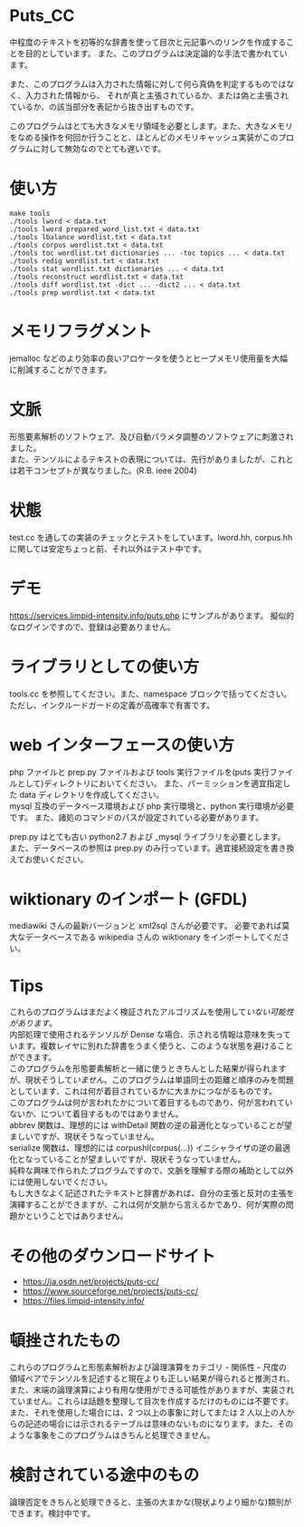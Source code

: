 # Puts_CC
中程度のテキストを初等的な辞書を使って目次と元記事へのリンクを作成することを目的としています。
また、このプログラムは決定論的な手法で書かれています。

また、このプログラムは入力された情報に対して何ら真偽を判定するものではなく、入力された情報から、
それが真と主張されているか、または偽と主張されているか、の該当部分を表記から抜き出すものです。

このプログラムはとても大きなメモリ領域を必要とします。また、大きなメモリをなめる操作を何回か行うことと、ほとんどのメモリキャッシュ実装がこのプログラムに対して無効なのでとても遅いです。

# 使い方
    make tools
    ./tools lword < data.txt
    ./tools lword prepared_word_list.txt < data.txt
    ./tools lbalance wordlist.txt < data.txt
    ./tools corpus wordlist.txt < data.txt
    ./tools toc wordlist.txt dictionaries ... -toc topics ... < data.txt
    ./tools redig wordlist.txt < data.txt
    ./tools stat wordlist.txt dictionaries ... < data.txt
    ./tools reconstruct wordlist.txt < data.txt
    ./tools diff wordlist.txt -dict ... -dict2 ... < data.txt
    ./tools prep wordlist.txt < data.txt

# メモリフラグメント
jemalloc などのより効率の良いアロケータを使うとヒープメモリ使用量を大幅に削減することができます。

# 文脈
形態要素解析のソフトウェア、及び自動パラメタ調整のソフトウェアに刺激されました。  
また、テンソルによるテキストの表現については、先行がありましたが、これとは若干コンセプトが異なりました。(R.B. ieee 2004)

# 状態
test.cc を通しての実装のチェックとテストをしています。lword.hh, corpus.hh に関しては安定ちょっと前、それ以外はテスト中です。

# デモ
https://services.limpid-intensity.info/puts.php にサンプルがあります。
擬似的なログインですので、登録は必要ありません。

# ライブラリとしての使い方
tools.cc を参照してください。また、namespace ブロックで括ってください。ただし、インクルードガードの定義が高確率で有害です。

# web インターフェースの使い方
php ファイルと prep.py ファイルおよび tools 実行ファイルを(puts 実行ファイルとして)ディレクトリにおいてください。
また、パーミッションを適宜指定した data ディレクトリを作成してください。  
mysql 互換のデータベース環境および php 実行環境と、python 実行環境が必要です。
また、諸処のコマンドのパスが設定されている必要があります。

prep.py はとても古い python2.7 および \_mysql ライブラリを必要とします。
また、データベースの参照は prep.py のみ行っています。適宜接続設定を書き換えてお使いください。

# wiktionary のインポート (GFDL)
mediawiki さんの最新バージョンと xml2sql さんが必要です。
必要であれば莫大なデータベースである wikipedia さんの wiktionary をインポートしてください。

# Tips
これらのプログラムはまだよく検証されたアルゴリズムを使用して*いない可能性があります*。  
内部処理で使用されるテンソルが Dense な場合、示される情報は意味を失っています。複数レイヤに別れた辞書をうまく使うと、このような状態を避けることができます。  
このプログラムを形態要素解析と一緒に使うときちんとした結果が得られますが、現状そうして*いません*。このプログラムは単語同士の距離と順序のみを問題としています、これは何が着目されているかに大まかにつながるものです。  
このプログラムは何が言われたかについて着目するものであり、何が言われていないか、について着目するものではありません。  
abbrev 関数は、理想的には withDetail 関数の逆の最適化となっていることが望ましいですが、現状そうなっていません。  
serialize 関数は、理想的には corpushl(corpus(...)) イニシャライザの逆の最適化となっていることが望ましいですが、現状そうなっていません。  
純粋な興味で作られたプログラムですので、文脈を理解する際の補助として以外には使用しないでください。  
もし大きなよく記述されたテキストと辞書があれば、自分の主張と反対の主張を演繹することができますが、これは何が文脈から言えるかであり、何が実際の問題かということではありません。  

# その他のダウンロードサイト
* https://ja.osdn.net/projects/puts-cc/
* https://www.sourceforge.net/projects/puts-cc/
* https://files.limpid-intensity.info/

# 頓挫されたもの
これらのプログラムと形態素解析および論理演算をカテゴリ - 関係性 - 尺度の領域ペアでテンソルを記述すると現在よりも正しい結果が得られると推測され、また、末端の論理演算により有用な使用ができる可能性がありますが、実装されていません。これらは話題を整理して目次を作成するだけのものには不要です。また、それを使用した場合には、2 つ以上の事象に対してまたは 2 人以上の人からの記述の場合には示されるテーブルは意味のないものになります。また、そのような事象をこのプログラムはきちんと処理できません。

# 検討されている途中のもの
論理否定をきちんと処理できると、主張の大まかな(現状よりより細かな)類別ができます。検討中です。
